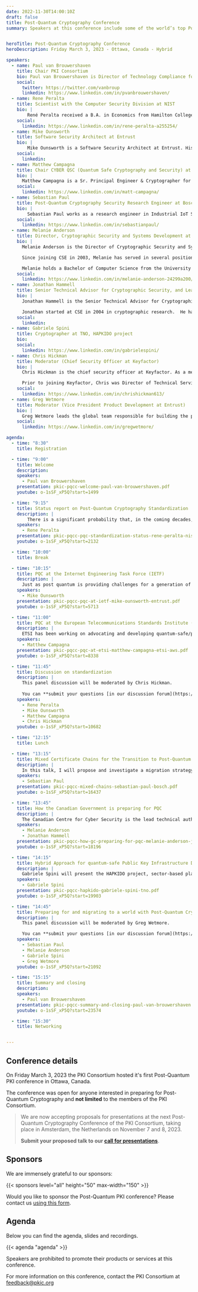 ```yaml
---
date: 2022-11-30T14:00:10Z
draft: false
title: Post-Quantum Cryptography Conference
summary: Speakers at this conference include some of the world’s top Post-Quantum Cryptography (PQC) experts and come from government science agencies, standards bodies, and private organizations at the forefront of this new challenge to digital security. Topics will cover the status of PQC standardization at NIST, ETSI, and IETF, government preparations, migration strategies, etc.


heroTitle: Post-Quantum Cryptography Conference
heroDescription: Friday March 3, 2023 - Ottawa, Canada - Hybrid

speakers:
  - name: Paul van Brouwershaven
    title: Chair PKI Consortium
    bio: Paul van Brouwershaven is Director of Technology Compliance for Entrust’s certification authority, Chair of the PKI Consortium and Vice Chair of the CA/Browser Forum.
    social:
      twitter: https://twitter.com/vanbroup
      linkedin: https://www.linkedin.com/in/pvanbrouwershaven/
  - name: Rene Peralta
    title: Scientist with the Computer Security Division at NIST
    bio: |
        René Peralta received a B.A. in Economics from Hamilton College in 1978. In 1980 he received a M.S. in Mathematics from the State University of New York at Binghamton. In 1985 he received a Ph.D. in Computer Science from the University of California at Berkeley. For the next 20 years he held various positions in academia, mostly as a professor of cryptology, algorithmics and computational number theory. In 2005 he moved to NIST. He is currently a scientist with the Computer Security Division. Among the projects he is currently involved in are The NIST Randomness Beacon, Circuit Complexity, Privacy Enhancing Cryptography, and Post-Quantum Cryptography.
    social:
      linkedin: https://www.linkedin.com/in/rene-peralta-a255254/
  - name: Mike Ounsworth
    title: Software Security Architect at Entrust
    bio: | 
        Mike Ounsworth is a Software Security Architect at Entrust. His day-job is primarily application security architecture and penetration testing, with research projects in cryptography and post-quantum cryptography. He is leading discussion at IETF around post-quantum transition strategies for Public Key Infrastructure (PKI), including primary and secondary authorship on several Internet Drafts. He holds an M.Sc in Computer Science in robotics and artificial intelligence from McGill University, and an undergraduate degree in Computer Science with concentrations in mathematics and physics from Queen's University. Fun fact: he has a decade of experience coaching the high school level FIRST Robotics Competition.
    social:
      linkedin: 
  - name: Matthew Campagna
    title: Chair CYBER QSC (Quantum Safe Cryptography and Security) at ETSI, Senior Principal Engineer at Amazon Web Services (AWS)
    bio: |
      Matthew Campagna is a Sr. Principal Engineer & Cryptographer for Amazon Web Services Inc.’s. He oversees the design and analysis of cryptographic solutions across AWS. He is a member of the ETSI Security Algorithms Group Experts (SAGE), and Chairman of ETSI TC CYBER’s Quantum Safe Cryptography group. Previously he managed Certicom/BlackBerry’s Cryptography Research Group focused on the development of intellectual property and standardization for elliptic curve cryptography. He holds a doctorate in Mathematics from Wesleyan University.
    social:
      linkedin: https://www.linkedin.com/in/matt-campagna/
  - name: Sebastian Paul
    title: Post-Quantum Cryptography Security Research Engineer at Bosch
    bio: |
        Sebastian Paul works as a research engineer in Industrial IoT Security at Bosch Research and is currently pursuing his Ph.D. from the Technical University of Darmstadt in the Security in Information Technology (SIT) research group. Sebastian Paul specializes in the integration of Post-Quantum Cryptography into industrial applications and protocols. As Bosch project lead of the publicly funded project FLOQI, he strives to raise awareness of the quantum threat and to ensure Bosch is ready when powerful quantum computers arrive.
    social:
      linkedin: https://www.linkedin.com/in/sebastianpaul/
  - name: Melanie Anderson
    title: Director, Cryptographic Security and Systems Development at the Canadian Centre for Cyber Security
    bio: |
      Melanie Anderson is the Director of Cryptographic Security and Systems Development, part of the Canadian Centre for Cyber Security at the Communications Security Establishment. Melanie and her team are responsible for evaluating the security of cryptographic products, providing cryptographic advice and guidance, and modernizing the Government of Canada's classified infrastructure. Melanie is Co-Chair of the Women in Cyber and Intelligence (WICI) group at CSE and is passionate about promoting the well-being and interests of women, mentoring and encouraging girls and young women to pursue careers in STEM.

      Since joining CSE in 2003, Melanie has served in several positions across the organization. She has held roles as a software developer, a technical trainer, and a Project Manager for IT systems used by Government of Canada clients. She spent four years based in the United States as a technical Liaison for CSE at the National Security Agency and has held leadership roles in Cyber Defence. Prior to assuming her current role, Melanie was the Manager of Cryptographic Systems Development.

      Melanie holds a Bachelor of Computer Science from the University of New Brunswick and completed the Senior Executive Fellows Program through the Harvard Kennedy School in 2020.
    social:
      linkedin: https://www.linkedin.com/in/melanie-anderson-24299a200/
  - name: Jonathan Hammell
    title: Senior Technical Advisor for Cryptographic Security, and Lead for Cryptographic Standards at the Canadian Centre for Cyber Security
    bio: |
      Jonathan Hammell is the Senior Technical Advisor for Cryptographic Security and the Lead for Cryptographic Standards at the Canadian Centre for Cyber Security, part of the Communications Security Establishment.  Jonathan participates in various international standards organizations, such as the Internet Engineering Task Force (IETF), Working Group 2 of Subcommittee 27 for the ISO/IEC Joint Technical Committee 1, and the Accredited Standards Committee X9.  As Senior Technical Advisor, Jonathan is a subject matter expert in cryptography and provides advice and guidance within the Government of Canada and industry partners. 

      Jonathan started at CSE in 2004 in cryptographic research.  He has a BMath from the University of Waterloo, a joint degree from the Department of Combinatorics & Optimization and the David R. Cheriton School of Computer Science.  Jonathan received an MSc from the University of Calgary, where he was a member of the Centre for Information Security and Cryptography.  
    social:
      linkedin: 
  - name: Gabriele Spini
    title: Cryptographer at TNO, HAPKIDO project
    bio:
    social:
      linkedin: https://www.linkedin.com/in/gabrielespini/
  - name: Chris Hickman
    title: Moderator (Chief Security Officer at Keyfactor)
    bio: |
      Chris Hickman is the chief security officer at Keyfactor. As a member of the senior management team, Chris is responsible for establishing & maintaining Keyfactor’s leadership position as a world-class, technical organization with deep security industry expertise. He leads client success initiatives and helps integrate the voice of the customer directly into Keyfactor’s platform and capability set.

      Prior to joining Keyfactor, Chris was Director of Technical Services at Alacris, an Ottawa based smartcard and certificate management company, which was sold to Microsoft and is now part of the Microsoft Identity Manager product suite. Chris has worked on PKI projects for organizations and firms including NATO, both the U.S. and Canadian Departments of Defense, Fortune 100 banks and financial institutions, manufacturers, insurance companies, telecommunication providers and retailers. He continues to be a trusted resource for enterprises looking to leverage digital certificates within existing portfolios and new product development.
    social:
      linkedin: https://www.linkedin.com/in/chrishickman613/
  - name: Greg Wetmore
    title: Moderator (Vice President Product Development at Entrust)
    bio: |
      Greg Wetmore leads the global team responsible for building the products that makeup Entrust Strong Identities, Secure Payments, and Trusted Infrastructure solutions. Greg joined Entrust in 2000 and has held a number of leadership positions on the engineering team over that period. Greg is a key industry advisor and speaks regularly on topics like digital identity, IoT, and post-quantum security. Greg holds an Engineering degree from Queen’s University Kingston, Ontario, Canada.
    social:
      linkedin: https://www.linkedin.com/in/gregwetmore/

agenda:
  - time: "8:30"
    title: Registration

  - time: "9:00"
    title: Welcome
    description:
    speakers: 
      - Paul van Brouwershaven
    presentation: pkic-pqcc-welcome-paul-van-brouwershaven.pdf
    youtube: o-1sSF_xP5Q?start=1499

  - time: "9:15"
    title: Status report on Post-Quantum Cryptography Standardization
    description: |
        There is a significant probability that, in the coming decades, a large quantum computer can be built. When this happens, much of the cryptography that currently secures communications will have to be replaced by new, quantum resistant, cryptographic standards. For the last several years, NIST has been embarked on a process of selecting new, quantum-resistant, algorithms for  public-key cryptography. These algorithms will be the basis for the new  standards. I will describe the quantum computer threat and the measures we are taking to address it. Then I will report on the current status of our standardization effort.
    speakers: 
      - Rene Peralta
    presentation: pkic-pqcc-pqc-standardization-status-rene-peralta-nist.pdf
    youtube: o-1sSF_xP5Q?start=2132

  - time: "10:00"
    title: Break

  - time: "10:15"
    title: PQC at the Internet Engineering Task Force (IETF)
    description: |
      Just as post quantum is providing challenges for a generation of academic cryptographers, so too is it providing challenges for cryptographic engineers. The new PQC primitives behave differently enough from their RSA and ECC predecessors that they sometimes require substantial protocol and application re-design in order to accommodate them. On top of that we need to engineer for gracefully migrating all of the Internet's systems in a fairly abrupt timeline. This talk will overview IETF progress at integrating PQC into common Internet protocols: challenges, progress, and work yet-to-be-started. I will conclude with my personal research area: PKI PQ/Traditional hybrid modes that enhance both security and migration flexibility.
    speakers: 
      - Mike Ounsworth
    presentation: pkic-pqcc-pqc-at-ietf-mike-ounsworth-entrust.pdf
    youtube: o-1sSF_xP5Q?start=5713

  - time: "11:00"
    title: PQC at the European Telecommunications Standards Institute (ETSI)
    description: |
      ETSI has been working on advocating and developing quantum-safe/post-quantum cryptographic standards since 2013. This presentation will cover the work that has been done at ETSI as well as the current Technical Recommendations and Specifications being developed within ETSI’s TC CYBER’s Working Group on Quantum-Safe Cryptography. The talk will also outline how the work of AWS in ETSI, IETF and submissions to NIST align with our view of PQC migration.
    speakers: 
      - Matthew Campagna
    presentation: pkic-pqcc-pqc-at-etsi-matthew-campagna-etsi-aws.pdf
    youtube: o-1sSF_xP5Q?start=8338

  - time: "11:45"
    title: Discussion on standardization
    description: |
      This panel discussion will be moderated by Chris Hickman.
      
      You can **submit your questions [in our discussion forum](https://github.com/orgs/pkic/discussions/categories/post-quantum-cryptography)**, during, before, or after the event. Don't forget to mention the name of the speaker if you want to address the question to a specific person!
    speakers:
      - Rene Peralta
      - Mike Ounsworth
      - Matthew Campagna
      - Chris Hickman
    youtube: o-1sSF_xP5Q?start=10682

  - time: "12:15"
    title: Lunch

  - time: "13:15"
    title: Mixed Certificate Chains for the Transition to Post-Quantum Authentication in PKI
    description: |
      In this talk, I will propose and investigate a migration strategy towards post-quantum PKI authentication. Our strategy is based on the concept of "mixed certificate chains" that use different signature algorithms within the same certificate chain. In order to demonstrate the feasibility of our migration strategy, we combine the well-studied and trusted hash-based signature schemes SPHINCS+ and XMSS with elliptic curve cryptography first and subsequently with lattice-based PQC signature schemes (Dilithium and Falcon)
    speakers: 
      - Sebastian Paul
    presentation: pkic-pqcc-mixed-chains-sebastian-paul-bosch.pdf
    youtube: o-1sSF_xP5Q?start=16437

  - time: "13:45"
    title: How the Canadian Government is preparing for PQC
    description: |
      The Canadian Centre for Cyber Security is the lead technical authority for information technology security for the Government of Canada (GC). The Cyber Centre is working within the GC and with Canada's critical infrastructure to ensure a smooth and timely transition to PQC. This presentation will cover our guidance to GC in preparing for the PQC transition, our efforts in international standards to support adoption of PQC, and some considerations that may impact the PQC transition. 
    speakers:
      - Melanie Anderson
      - Jonathan Hammell
    presentation: pkic-pqcc-how-gc-preparing-for-pqc-melanie-anderson-jonathan-hammell-canadian-government.pdf
    youtube: o-1sSF_xP5Q?start=18196

  - time: "14:15"
    title: Hybrid Approach for quantum-safe Public Key Infrastructure Development for Organizations (HAPKIDO)
    description: |
      Gabriele Spini will present the HAPKIDO project, sector-based plans that help organizations transition towards Quantum Safe (QS) PKIs, including hybrid PKIs that demonstrate how QS solutions will work with existing infrastructures, and governance models that guide organizations towards a QS future. HAPKIDO is already sharing insights with front runners in the telecom, financial and public sectors.
    speakers: 
      - Gabriele Spini
    presentation: pkic-pqcc-hapkido-gabriele-spini-tno.pdf
    youtube: o-1sSF_xP5Q?start=19903

  - time: "14:45"
    title: Preparing for and migrating to a world with Post-Quantum Cryptography
    description: |
      This panel discussion will be moderated by Greg Wetmore.

      You can **submit your questions [in our discussion forum](https://github.com/orgs/pkic/discussions/categories/post-quantum-cryptography)**, during, before, or after the event. Don't forget to mention the name of the speaker if you want to address the question to a specific person!
    speakers: 
      - Sebastian Paul
      - Melanie Anderson
      - Gabriele Spini
      - Greg Wetmore
    youtube: o-1sSF_xP5Q?start=21092

  - time: "15:15"
    title: Summary and closing
    description:
    speakers: 
      - Paul van Brouwershaven
    presentation: pkic-pqcc-summary-and-closing-paul-van-brouwershaven.pdf
    youtube: o-1sSF_xP5Q?start=23574

  - time: "15:30"
    title: Networking


---
```


## Conference details

On Friday March 3, 2023 the PKI Consortium hosted it's first Post-Quantum PKI conference in Ottawa, Canada.  

The conference was open for anyone interested in preparing for Post-Quantum Cryptography and **not limited** to the members of the PKI Consortium. 

> We are now accepting proposals for presentations at the next Post-Quantum Cryptography Conference of the PKI Consortium, taking place in Amsterdam, the Netherlands on November 7 and 8, 2023.  
>   
> **Submit your proposed talk to our [call for presentations](https://forms.gle/Eez13Ubmrp1zFfre9)**.

## Sponsors

We are immensely grateful to our sponsors: 

{{< sponsors level="all" height="50" max-width="150" >}}

Would you like to sponsor the Post-Quantum PKI conference? Please contact us [using this form](/sponsors/sponsor/).

## Agenda

Below you can find the agenda, slides and recordings.

{{< agenda "agenda" >}}

Speakers are prohibited to promote their products or services at this conference.  

For more information on this conference, contact the PKI Consortium at feedback@pkic.org 
